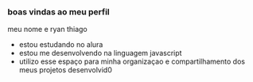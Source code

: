 ### boas vindas ao meu perfil 

meu nome e ryan thiago 

- estou estudando no alura
- estou me desenvolvendo na linguagem javascript
- utilizo esse espaço para minha organizaçao e compartilhamento dos meus projetos desenvolvid0
